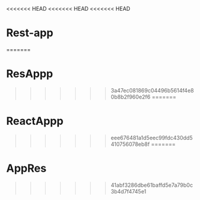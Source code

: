 <<<<<<< HEAD
<<<<<<< HEAD
<<<<<<< HEAD
# Rest-app
=======
# ResAppp
>>>>>>> 3a47ec081869c04496b5614f4e80b8b2f960e2f6
=======
# ReactAppp
>>>>>>> eee676481a1d5eec99fdc430dd5410756078eb8f
=======
# AppRes
>>>>>>> 41abf3286dbe61baffd5e7a79b0c3b4d7f4745e1
